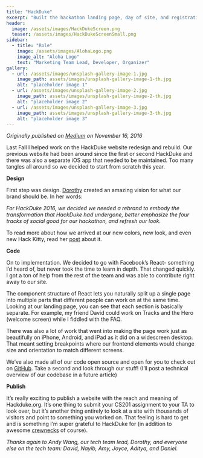 ```yaml
---
title: "HackDuke"
excerpt: "Built the hackathon landing page, day of site, and registration portal. Currently Marketing team lead."
header:
  image: /assets/images/HackDukeScreen.png
  teaser: /assets/images/HackDukeScreenSmall.png
sidebar:
  - title: "Role"
    image: /assets/images/AlohaLogo.png
    image_alt: "Aloha Logo"
    text: "Marketing Team Lead, Developer, Organizer"
gallery:
  - url: /assets/images/unsplash-gallery-image-1.jpg
    image_path: assets/images/unsplash-gallery-image-1-th.jpg
    alt: "placeholder image 1"
  - url: /assets/images/unsplash-gallery-image-2.jpg
    image_path: assets/images/unsplash-gallery-image-2-th.jpg
    alt: "placeholder image 2"
  - url: /assets/images/unsplash-gallery-image-3.jpg
    image_path: assets/images/unsplash-gallery-image-3-th.jpg
    alt: "placeholder image 3"
---
```


*Originally published on [Medium](https://medium.com/@brianmlin/hackduke-the-website-ed5189f119cf) on November 16, 2016*

Last Fall I helped work on the HackDuke website redesign and rebuild. Our previous website had been around since the first or second HackDuke and there was also a separate iOS app that needed to be maintained. Too many tangles all around so we decided to start from scratch this year.

**Design**

First step was design. [Dorothy](dorothyfeng.me) created an amazing vision for what our brand should be. In her words:

*For HackDuke 2016, we decided we needed a rebrand to embody the transformation that HackDuke had undergone, better emphasize the four tracks of social good for our hackathon, and refresh our look.*

To read more about how we arrived at our new colors, new look, and even new Hack Kitty, read her [post](https://medium.com/@hackduke/hackduke-2016-rebrand-1262b2f80168#.gycd38vhf) about it.

**Code**

On to implementation. We decided to go with Facebook’s React- something I’d heard of, but never took the time to learn in depth. That changed quickly. I got a ton of help from the rest of the team and was able to contribute right away to our site.

The component structure of React lets you naturally split up a single page into multiple parts that different people can work on at the same time. Looking at our landing page, you can see that each section is basically separate. For example, my friend David could work on Tracks and the Hero (welcome screen) while I fiddled with the FAQ.

There was also a lot of work that went into making the page work just as beautifully on iPhone, Android, and iPad as it did on a widescreen desktop. That meant setting breakpoints where our frontend elements would change size and orientation to match different screens.

We’ve also made all of our code open source and open for you to check out on [GitHub](https://github.com/hack-duke). Take a second and look through our stuff! (I’ll post a technical overview of our codebase in a future article)

**Publish**

It’s really exciting to publish a website with the reach and meaning of Hackduke.org. It’s one thing to submit your CS201 assignment to your TA to look over, but it’s another thing entirely to look at a site with thousands of visitors and point to something you worked on. That feeling is hard to get and is something I’m super grateful to HackDuke for (in addition to awesome [crewnecks](https://cdn-images-1.medium.com/max/1600/1*jBp10muxg7KVIfB7DVHIbA.png) of course).

*Thanks again to Andy Wang, our tech team lead, Dorothy, and everyone else on the tech team: David, Nayib, Amy, Joyce, Aditya, and Daniel.*
